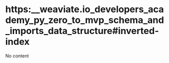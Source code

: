 # https:__weaviate.io_developers_academy_py_zero_to_mvp_schema_and_imports_data_structure#inverted-index
No content